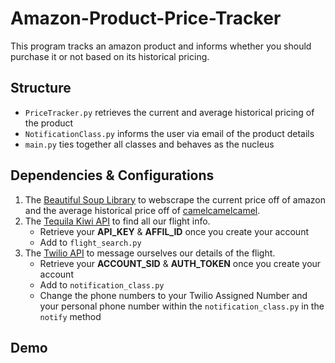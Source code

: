 # Amazon-Product-Price-Tracker
This program tracks an amazon product and informs whether you should purchase it or not based on its historical pricing.

## Structure
- `PriceTracker.py` retrieves the current and average historical pricing of the product
- `NotificationClass.py` informs the user via email of the product details 
- `main.py` ties together all classes and behaves as the nucleus
## Dependencies & Configurations
1. The [Beautiful Soup Library](https://www.crummy.com/software/BeautifulSoup/bs4/doc/) to webscrape the current price off of amazon and the average historical price off of [camelcamelcamel](https://camelcamelcamel.com/).
2. The [Tequila Kiwi API](https://tequila.kiwi.com/) to find all our flight info.
   - Retrieve your **API_KEY** & **AFFIL_ID** once you create your account
   - Add to `flight_search.py`
3. The [Twilio API](https://www.twilio.com/docs) to message ourselves our details of the flight.
   - Retrieve your **ACCOUNT_SID** & **AUTH_TOKEN** once you create your account
   - Add to `notification_class.py`
   - Change the phone numbers to your Twilio Assigned Number and your personal phone number within the `notification_class.py` in the `notify` method

## Demo

